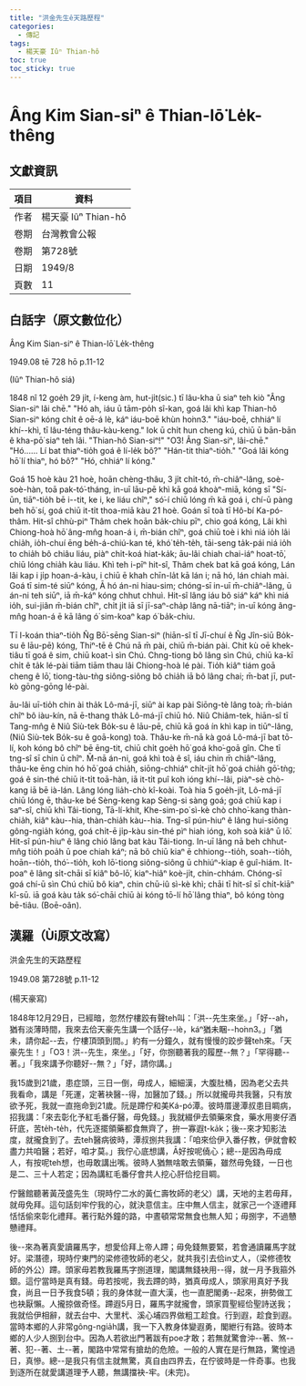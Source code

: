 ```yaml
---
title: "洪金先生ê天路歷程"
categories:
  - 傳記
tags:
  - 楊天豪 Iûⁿ Thian-hô
toc: true
toc_sticky: true
---
```


# Âng Kim Sian-siⁿ ê Thian-lō͘ Le̍k-thêng

## 文獻資訊

| 項目 | 資料 |
|---|---|
| 作者 | 楊天豪 Iûⁿ Thian-hô |
| 卷期 | 台灣教會公報 |
| 卷期 | 第728號 |
| 日期 | 1949/8 |
| 頁數 | 11 |

## 白話字（原文數位化）

Âng Kim Sian-siⁿ ê Thian-lō͘ Le̍k-thêng

1949.08 tē 728 hō p.11-12

(Iûⁿ Thian-hô siá)

1848 nî 12 goe̍h 29 ji̍t, í-keng àm, hut-ji̍t(sic.) tī lâu-kha ū siaⁿ teh kiò "Âng Sian-siⁿ lâi chē." "Hó ah, iáu ū tām-po̍h sî-kan, goá lâi khì kap Thian-hô Sian-siⁿ kóng chi̍t ê oē-á lè, káⁿ iáu-boē khùn ho͘nn3." "iáu-boē, chhiáⁿ lí khí--khì, tī lâu-téng thâu-kàu-keng." Iok ū chi̍t hun cheng kú, chiū ū bān-bān ê kha-pō͘ siaⁿ teh lâi. "Thian-hô Sian-siⁿ!" "O͘3! Âng Sian-siⁿ, lâi-chē." "Hó...... Lí bat thiaⁿ-tio̍h goá ê lí-le̍k bô?" "Hán-tit thiaⁿ-tio̍h." "Goá lâi kóng hō͘ lí thiaⁿ, hó bô?" "Hó, chhiáⁿ lí kóng."

Goá 15 hoè kàu 21 hoè, hoān chèng-thâu, 3 ji̍t chi̍t-tó, m̄-chiâⁿ-lâng, soè-soè-hàn, toā pak-tó͘-tháng, in-uī lāu-pē khì kā goá khoàⁿ-miā, kóng sī "Sí-ūn, tiāⁿ-tio̍h bē i--tit, ke i, ke liáu chîⁿ," só͘-í chiū lóng m̄ kā goá i, chí-ū pàng beh hō͘ sí, goá chiū it-ti̍t thoa-miā kàu 21 hoè. Goán sī toà tī Hô-bí Ka-pó-thâm. Hit-sî chhù-piⁿ Thâm chek hoān ba̍k-chiu pīⁿ, chio goá kóng, Lâi khì Chiong-hoà hō͘ âng-mn̂g hoan-á i, m̄-bián chîⁿ, goá chiū toè i khì niá io̍h lâi chia̍h, io̍h-chuí ēng be̍h-á-chiú-kan té, khó͘ te̍h-te̍h, tāi-seng ta̍k-pái niá io̍h to chia̍h bô chiâu liáu, piàⁿ chi̍t-koá hiat-ka̍k; āu-lâi chiah chai-iáⁿ hoat-tō͘, chiū lóng chia̍h kàu liáu. Khì teh i-pīⁿ hit-sî, Thâm chek bat kā goá kóng, Lán lâi kap i ji̍p hoan-á-kàu, i chiū ē khah chīn-la̍t kā lán i; nā hó, lán chiah mài. Goá tī sim-té siūⁿ kóng, Ā hó án-ni hiau-sim; chóng-sī in-uī m̄-chiâⁿ-lâng, ū án-ni teh siūⁿ, iā m̄-káⁿ kóng chhut chhuì. Hit-sî lâng iáu bô siáⁿ káⁿ khì niá io̍h, sui-jiân m̄-bián chîⁿ, chi̍t ji̍t iā sī jī-saⁿ-cha̍p lâng nā-tiāⁿ; in-uī kóng âng-mn̂g hoan-á ē kā lâng ó͘ sim-koaⁿ kap ó͘ ba̍k-chiu.

Tī I-koán thiaⁿ-tio̍h N̂g Bō͘-sēng Sian-siⁿ (hiān-sî tī Jī-chuí ê N̂g Jîn-siū Bo̍k-su ê lāu-pē) kóng, Thiⁿ-tē ê Chú nā m̄ pài, chiū m̄-bián pài. Chit kù oē khek-tiâu tī goá ê sim, chiū koat-ì sìn Chú. Chng-tiong bô lâng sìn Chú, chiū ka-kī chi̍t ê ta̍k lé-pài tiām tiām thau lâi Chiong-hoà lé pài. Tio̍h kiâⁿ tiám goā cheng ê lō͘, tiong-tàu-tǹg siông-siông bô chia̍h iā bô lâng chai; m̄-bat jī, put-kò gōng-gōng lé-pài.

āu-lâi uī-tio̍h chin ài tha̍k Lô-má-jī, siūⁿ ài kap pài Siōng-tè lâng toà; m̄-bián chîⁿ bô iàu-kín, nā ē-thang tha̍k Lô-má-jī chiū hó. Niû Chiâm-tek, hiān-sî tī Tang-mn̂g ê Niû Siù-tek Bo̍k-su ê lāu-pē, chiū kā goá ín khì kap in tiūⁿ-lâng, (Niû Siù-tek Bo̍k-su ê goā-kong) toà. Thâu-ke m̄-nā kà goá Lô-má-jī bat tō-lí, koh kóng bô chîⁿ bē ēng-tit, chiū chi̍t goe̍h hō͘ goá kho͘-goā gîn. Che tī tng-sî sī chin ū chîⁿ. M̄-nā án-ni, goá khì toà ê sî, iáu chin m̄ chiâⁿ-lâng, thâu-ke ēng chin hó hō͘ goá chia̍h, siōng-chhiáⁿ chi̍t-ji̍t hō͘ goá chia̍h gō͘-tǹg; goá ê sin-thé chiū it-ti̍t toā-hàn, iā it-ti̍t puî koh ióng khí--lâi, piàⁿ-sè chò-kang iā bē ià-lán. Lâng lóng lia̍h-chò kî-koài. Toà hia 5 goe̍h-ji̍t, Lô-má-jī chiū lóng ē, thâu-ke bé Sèng-keng kap Sèng-si sàng goá; goá chiū kap i saⁿ-sî, chiū khì Tâi-tiong, Tā-lí-khit, Khe-sim-po͘ sì-kè chò chho͘-kang thàn-chia̍h, kiâⁿ kàu--hia, thàn-chia̍h kàu--hia. Tng-sî pún-hiuⁿ ê lâng hui-siông gông-ngia̍h kóng, goá chi̍t-ē ji̍p-kàu sin-thé pìⁿ hiah ióng, koh soà kiâⁿ ū lō͘. Hit-sî pún-hiuⁿ ê lâng chió lâng bat kàu Tâi-tiong. In-uī lâng nā beh chhut-mn̂g tio̍h poa̍h ū poe chiah káⁿ; nā bô chiū kiaⁿ ē chhiong--tio̍h, soah--tio̍h, hoān--tio̍h, thó͘--tio̍h, koh lō͘-tiong siông-siông ū chhiúⁿ-kiap ê guî-hiám. It-poaⁿ ê lâng si̍t-chāi sī kiâⁿ bô-lō͘, kiaⁿ-hiâⁿ koè-ji̍t, chin-chhám. Chóng-sī goá chí-ū sìn Chú chiū bô kiaⁿ, chin chū-iû sì-kè khì; chāi tī hit-sî sī chi̍t-kiāⁿ kî-sū. iā goá kàu ta̍k só͘-chāi chiū ài kóng tō-lí hō͘ lâng thiaⁿ, bô kóng tòng bē-tiâu. (Boē-oân).

## 漢羅（Ùi原文改寫）

洪金先生的天路歷程

1949.08 第728號 p.11-12

(楊天豪寫)

1848年12月29日，已經暗，忽然佇樓跤有聲teh叫：「洪--先生來坐。」「好--ah，猶有淡薄時間，我來去佮天豪先生講一个話仔--lè，káⁿ猶未睏--ho͘nn3。」「猶未，請你起--去，佇樓頂頭到間。」約有一分鐘久，就有慢慢的跤步聲teh來。「天豪先生！」「O͘3！洪--先生，來坐。」「好，你捌聽著我的履歷--無？」「罕得聽--著。」「我來講予你聽好--無？」「好，請你講。」

我15歲到21歲，患症頭，三日一倒，毋成人，細細漢，大腹肚桶，因為老父去共我看命，講是「死運，定著袂醫--得，加醫加了錢。」所以就攏毋共我醫，只有放欲予死，我就一直拖命到21歲。阮是蹛佇和美Ká-pó潭。彼時厝邊潭叔患目睭病，招我講：「來去彰化予紅毛番仔醫，毋免錢。」我就綴伊去領藥來食，藥水用麥仔酒矸底，苦te̍h-te̍h，代先逐擺領藥都食無齊了，拚一寡遐t-ka̍k；後--來才知影法度，就攏食到了。去teh醫病彼時，潭叔捌共我講：「咱來佮伊入番仔教，伊就會較盡力共咱醫；若好，咱才莫。」我佇心底想講，Ā好按呢僥心；總--是因為毋成人，有按呢teh想，也毋敢講出嘴。彼時人猶無啥敢去領藥，雖然毋免錢，一日也是二、三十人若定；因為講紅毛番仔會共人挖心肝佮挖目睭。

佇醫館聽著黃茂盛先生（現時佇二水的黃仁壽牧師的老父）講，天地的主若毋拜，就毋免拜。這句話刻牢佇我的心，就決意信主。庄中無人信主，就家己一个逐禮拜恬恬偷來彰化禮拜。著行點外鐘的路，中晝頓常常無食也無人知；毋捌字，不過戇戇禮拜。

後--來為著真愛讀羅馬字，想愛佮拜上帝人蹛；毋免錢無要緊，若會通讀羅馬字就好。梁潛德，現時佇東門的梁修德牧師的老父，就共我引去佮in丈人，（梁修德牧師的外公）蹛。頭家毋若教我羅馬字捌道理，閣講無錢袂用--得，就一月予我箍外銀。這佇當時是真有錢。毋若按呢，我去蹛的時，猶真毋成人，頭家用真好予我食，尚且一日予我食5頓；我的身体就一直大漢，也一直肥閣勇--起來，拚勢做工也袂厭懶。人攏掠做奇怪。蹛遐5月日，羅馬字就攏會，頭家買聖經佮聖詩送我；我就佮伊相辭，就去台中、大里杙、溪心埔四界做粗工趁食。行到遐，趁食到遐。當時本鄉的人非常gông-ngia̍h講，我一下入教身体變遐勇，閣紲行有路。彼時本鄉的人少人捌到台中。因為人若欲出門著跋有poe才敢；若無就驚會沖--著、煞--著、犯--著、土--著，閣路中常常有搶劫的危險。一般的人實在是行無路，驚惶過日，真慘。總--是我只有信主就無驚，真自由四界去，在佇彼時是一件奇事。也我到逐所在就愛講道理予人聽，無講擋袂-牢。(未完)。
